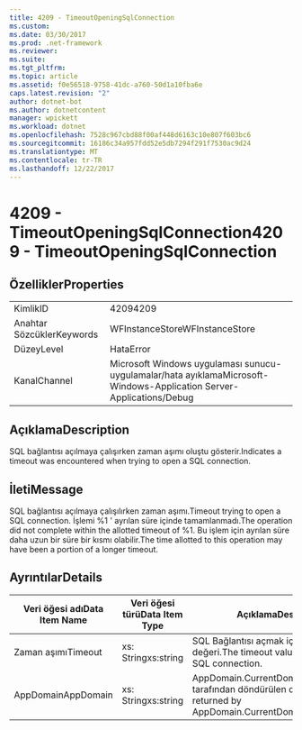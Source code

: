 ```yaml
---
title: 4209 - TimeoutOpeningSqlConnection
ms.custom: 
ms.date: 03/30/2017
ms.prod: .net-framework
ms.reviewer: 
ms.suite: 
ms.tgt_pltfrm: 
ms.topic: article
ms.assetid: f0e56518-9758-41dc-a760-50d1a10fba6e
caps.latest.revision: "2"
author: dotnet-bot
ms.author: dotnetcontent
manager: wpickett
ms.workload: dotnet
ms.openlocfilehash: 7528c967cbd88f00af448d6163c10e807f603bc6
ms.sourcegitcommit: 16186c34a957fdd52e5db7294f291f7530ac9d24
ms.translationtype: MT
ms.contentlocale: tr-TR
ms.lasthandoff: 12/22/2017
---
```

# <a name="4209---timeoutopeningsqlconnection"></a><span data-ttu-id="3d608-102">4209 - TimeoutOpeningSqlConnection</span><span class="sxs-lookup"><span data-stu-id="3d608-102">4209 - TimeoutOpeningSqlConnection</span></span>
## <a name="properties"></a><span data-ttu-id="3d608-103">Özellikler</span><span class="sxs-lookup"><span data-stu-id="3d608-103">Properties</span></span>  
  
|||  
|-|-|  
|<span data-ttu-id="3d608-104">Kimlik</span><span class="sxs-lookup"><span data-stu-id="3d608-104">ID</span></span>|<span data-ttu-id="3d608-105">4209</span><span class="sxs-lookup"><span data-stu-id="3d608-105">4209</span></span>|  
|<span data-ttu-id="3d608-106">Anahtar Sözcükler</span><span class="sxs-lookup"><span data-stu-id="3d608-106">Keywords</span></span>|<span data-ttu-id="3d608-107">WFInstanceStore</span><span class="sxs-lookup"><span data-stu-id="3d608-107">WFInstanceStore</span></span>|  
|<span data-ttu-id="3d608-108">Düzey</span><span class="sxs-lookup"><span data-stu-id="3d608-108">Level</span></span>|<span data-ttu-id="3d608-109">Hata</span><span class="sxs-lookup"><span data-stu-id="3d608-109">Error</span></span>|  
|<span data-ttu-id="3d608-110">Kanal</span><span class="sxs-lookup"><span data-stu-id="3d608-110">Channel</span></span>|<span data-ttu-id="3d608-111">Microsoft Windows uygulaması sunucu-uygulamalar/hata ayıklama</span><span class="sxs-lookup"><span data-stu-id="3d608-111">Microsoft-Windows-Application Server-Applications/Debug</span></span>|  
  
## <a name="description"></a><span data-ttu-id="3d608-112">Açıklama</span><span class="sxs-lookup"><span data-stu-id="3d608-112">Description</span></span>  
 <span data-ttu-id="3d608-113">SQL bağlantısı açılmaya çalışırken zaman aşımı oluştu gösterir.</span><span class="sxs-lookup"><span data-stu-id="3d608-113">Indicates a timeout was encountered when trying to open a SQL connection.</span></span>  
  
## <a name="message"></a><span data-ttu-id="3d608-114">İleti</span><span class="sxs-lookup"><span data-stu-id="3d608-114">Message</span></span>  
 <span data-ttu-id="3d608-115">SQL bağlantısı açılmaya çalışılırken zaman aşımı.</span><span class="sxs-lookup"><span data-stu-id="3d608-115">Timeout trying to open a SQL connection.</span></span> <span data-ttu-id="3d608-116">İşlemi %1 ' ayrılan süre içinde tamamlanmadı.</span><span class="sxs-lookup"><span data-stu-id="3d608-116">The operation did not complete within the allotted timeout of %1.</span></span> <span data-ttu-id="3d608-117">Bu işlem için ayrılan süre daha uzun bir süre bir kısmı olabilir.</span><span class="sxs-lookup"><span data-stu-id="3d608-117">The time allotted to this operation may have been a portion of a longer timeout.</span></span>  
  
## <a name="details"></a><span data-ttu-id="3d608-118">Ayrıntılar</span><span class="sxs-lookup"><span data-stu-id="3d608-118">Details</span></span>  
  
|<span data-ttu-id="3d608-119">Veri öğesi adı</span><span class="sxs-lookup"><span data-stu-id="3d608-119">Data Item Name</span></span>|<span data-ttu-id="3d608-120">Veri öğesi türü</span><span class="sxs-lookup"><span data-stu-id="3d608-120">Data Item Type</span></span>|<span data-ttu-id="3d608-121">Açıklama</span><span class="sxs-lookup"><span data-stu-id="3d608-121">Description</span></span>|  
|--------------------|--------------------|-----------------|  
|<span data-ttu-id="3d608-122">Zaman aşımı</span><span class="sxs-lookup"><span data-stu-id="3d608-122">Timeout</span></span>|<span data-ttu-id="3d608-123">xs: String</span><span class="sxs-lookup"><span data-stu-id="3d608-123">xs:string</span></span>|<span data-ttu-id="3d608-124">SQL Bağlantısı açmak için zaman aşımı değeri.</span><span class="sxs-lookup"><span data-stu-id="3d608-124">The timeout value for opening the SQL connection.</span></span>|  
|<span data-ttu-id="3d608-125">AppDomain</span><span class="sxs-lookup"><span data-stu-id="3d608-125">AppDomain</span></span>|<span data-ttu-id="3d608-126">xs: String</span><span class="sxs-lookup"><span data-stu-id="3d608-126">xs:string</span></span>|<span data-ttu-id="3d608-127">AppDomain.CurrentDomain.FriendlyName tarafından döndürülen dize.</span><span class="sxs-lookup"><span data-stu-id="3d608-127">The string returned by AppDomain.CurrentDomain.FriendlyName.</span></span>|
